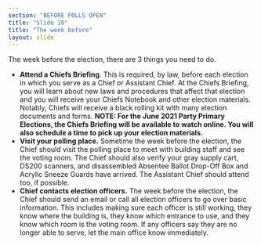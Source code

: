 ```yaml
---
section: "BEFORE POLLS OPEN"
title: "Slide 10"
title: "The week before"
layout: slide
---
```


The week before the election, there are 3 things you need to do.

- **Attend a Chiefs Briefing**. This is required, by law, before each election in which you serve as a Chief or Assistant Chief. At the Chiefs Briefing, you will learn about new laws and procedures that affect that election and you will receive your Chiefs Notebook and other election materials. Notably, Chiefs will receive a black rolling kit with many election documents and forms.
**NOTE: For the June 2021 Party Primary Elections, the Chiefs Briefing will be available to watch online. You will also schedule a time to pick up your election materials.**
- **Visit your polling place.** Sometime the week before the election, the Chief should visit the polling place to meet with building staff and see the voting room. The Chief should also verify your gray supply cart, DS200 scanners, and disassembled Absentee Ballot Drop-Off Box and Acrylic Sneeze Guards have arrived. The Assistant Chief should attend too, if possible.
- **Chief contacts election officers.** The week before the election, the Chief should send an email or call all election officers to go over basic information. This includes making sure each officer is still working, they know where the building is, they know which entrance to use, and they know which room is the voting room. If any officers say they are no longer able to serve, let the main office know immediately.



